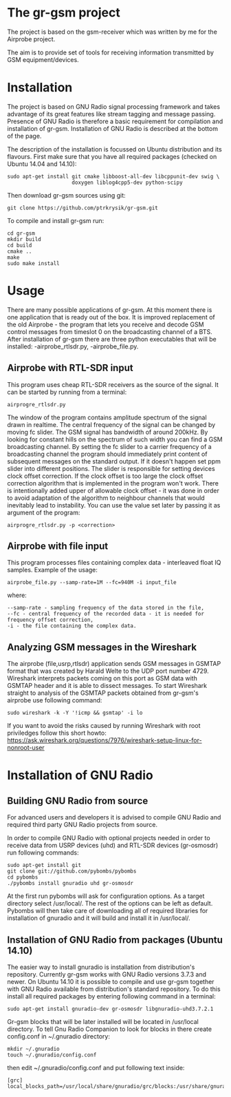 The gr-gsm project
==================
The project is based on the gsm-receiver which was written by me for the Airprobe project.

The aim is to provide set of tools for receiving information transmitted by GSM equipment/devices.

Installation
============
The project is based on GNU Radio signal processing framework and takes advantage of its great features like stream tagging and message passing.
Presence of GNU Radio is therefore a basic requirement for compilation and installation of gr-gsm. Installation of GNU Radio is described at the bottom of the page.

The description of the installation is focussed on Ubuntu distribution and its flavours.
First make sure that you have all required packages (checked on Ubuntu 14.04 and 14.10):
```
sudo apt-get install git cmake libboost-all-dev libcppunit-dev swig \
                     doxygen liblog4cpp5-dev python-scipy
```
Then download gr-gsm sources using git:
```
git clone https://github.com/ptrkrysik/gr-gsm.git
```

To compile and install gr-gsm run:
```
cd gr-gsm
mkdir build
cd build
cmake ..
make
sudo make install
```

Usage
=====
There are many possible applications of gr-gsm. At this moment there is one application that is ready out of the box. It is improved replacement of the old Airprobe - the program that lets you receive and decode GSM control messages from timeslot 0 on the broadcasting channel of a BTS. After installation of gr-gsm there are three python executables that will be installed:
-airprobe_rtlsdr.py,
-airprobe_file.py.

Airprobe with RTL-SDR input
---------------
This program uses cheap RTL-SDR receivers as the source of the signal. It can be started by running from a terminal:
```
airprogre_rtlsdr.py
```
The window of the program contains amplitude spectrum of the signal drawn in realtime. The central frequency of the signal can be changed by moving fc slider. The GSM signal has bandwidth of around 200kHz. By looking for constant hills on the spectrum of such width you can find a GSM broadcasting channel. By setting the fc slider to a carrier frequency of a broadcasting channel the program should immediately print content of subsequent messages on the standard output. If it doesn't happen set ppm slider into different positions. The slider is responsible for setting devices clock offset correction. If the clock offset is too large the clock offset correction algorithm that is implemented in the program won't work. There is intentionally added upper of allowable clock offset - it was done in order to avoid adaptation of the algorithm to neighbour channels that would inevitably lead to instability. You can use the value set later by passing it as argument of the program:
```
airprogre_rtlsdr.py -p <correction>
```

Airprobe with file input
-------------
This program processes files containing complex data - interleaved float IQ samples.
Example of the usage:
```
airprobe_file.py --samp-rate=1M --fc=940M -i input_file 
```
where:
```
--samp-rate - sampling frequency of the data stored in the file,
--fc - central frequency of the recorded data - it is needed for frequency offset correction,
-i - the file containing the complex data.
```

Analyzing GSM messages in the Wireshark
-------------------------------------------
The airprobe (file,usrp,rtlsdr) application sends GSM messages in GSMTAP format that was created by Harald Welte to the UDP port number 4729. Wireshark interprets packets coming on this port as GSM data with GSMTAP header and it is able to dissect messages.
To start Wireshark straight to analysis of the GSMTAP packets obtained from gr-gsm's airprobe use following command:
```
sudo wireshark -k -Y '!icmp && gsmtap' -i lo
````
If you want to avoid the risks caused by running Wireshark with root priviledges follow this short howto:
https://ask.wireshark.org/questions/7976/wireshark-setup-linux-for-nonroot-user

Installation of GNU Radio
=========================

Building GNU Radio from source
------------------------------
For advanced users and developers it is advised to compile GNU Radio and required third party GNU Radio projects from source.

In order to compile GNU Radio with optional projects needed in order to receive data from USRP devices (uhd) and RTL-SDR devices (gr-osmosdr) run following commands:

```
sudo apt-get install git
git clone git://github.com/pybombs/pybombs
cd pybombs
./pybombs install gnuradio uhd gr-osmosdr
```

At the first run pybombs will ask for configuration options. As a target directory select /usr/local/. The rest of the options can be left as default.
Pybombs will then take care of downloading all of required libraries for installation of gnuradio and it will build and install it in /usr/local/.


Installation of GNU Radio from packages (Ubuntu 14.10)
------------------------------------------------------
The easier way to install gnuradio is installation from distribution's repository. Currently gr-gsm works with GNU Radio versions 3.7.3 and newer. On Ubuntu 14.10 it is possible to compile and use gr-gsm together with GNU Radio available from distribution's standard repository.
To do this install all required packages by entering following command in a terminal:

```
sudo apt-get install gnuradio-dev gr-osmosdr libgnuradio-uhd3.7.2.1
```

Gr-gsm blocks that will be later installed will be located in /usr/local directory. To tell Gnu Radio Companion to look for blocks in there create config.conf in ~/.gnuradio directory:
```
mkdir ~/.gnuradio
touch ~/.gnuradio/config.conf
```

then edit ~/.gnuradio/config.conf and put following text inside:
```
[grc]
local_blocks_path=/usr/local/share/gnuradio/grc/blocks:/usr/share/gnuradio/grc/blocks
```

